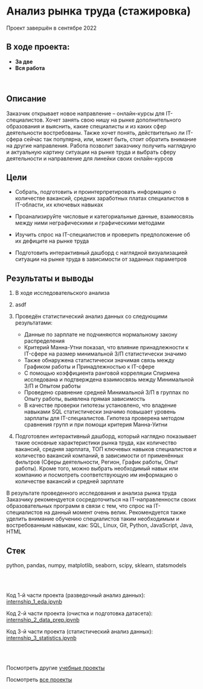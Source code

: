 # Анализ рынка труда (стажировка)
Проект завершён в сентябре 2022

## В ходе проекта:
- **За две**
- **Вся работа**

<br>

## Описание
Заказчик открывает новое направление – онлайн-курсы для IT-специалистов. Хочет занять свою нишу на рынке дополнительного образования и выяснить, какие специалисты и из каких сфер деятельности востребованы. Также хочет понять, действительно ли IT-сфера сейчас так популярна, или, может быть, стоит обратить внимание на другие направления. Работа позволит заказчику получить наглядную и актуальную картину ситуации на рынке труда и выбрать сферу деятельности и направление для линейки своих онлайн-курсов

## Цели
- Собрать, подготовить и проинтерпретировать информацию о количестве вакансий, средних заработных платах специалистов в IT-области, их ключевых навыках
- Проанализируйте числовые и категориальные данные, взаимосвязь между ними неграфическими и графическими методами
- Изучить спрос на IT-специалистов и проверить предположение об их дефиците на рынке труда


- Подготовить интерактивный дашборд с наглядной визуализацией ситуации на рынке труда в зависимости от заданных параметров


## Результаты и выводы
1. В ходе исследовательского анализа


2. asdf

3. Проведён статистический анализ данных со следующими результатами:
    - Данные по зарплате не подчиняются нормальному закону распределения
    - Критерий Манна-Утни показал, что влияние принадлежности к IT-сфере на размер минимальной З/П статистически значимо
    - Также обнаружена статистически значимая связь между Графиком работы и Принадлежностью к IT-сфере
    - С помощью коэффициента ранговой корреляции Спирмена исследована и подтверждена взаимосвязь между Минимальной З/П и Опытом работы
    - Проведено сравнение средней Минимальной З/П в группах по Опыту работы, выявлена прямая зависимость
    - В качестве проверки гипотезы установлено, что владение навыками SQL статистически значимо повышает уровень зарплаты для IT-специалистов. Гипотеза проверена методом сравнения групп и при помощи критерия Манна-Уитни

4. Подготовлен интерактивный дашборд, который наглядно показывает такие основные характеристики рынка труда, как количество вакансий, средняя зарплата, ТОП ключевых навыков специалистов и количество вакансий компаний, в зависимости от применённых фильтров (Сферы деятельности, Регион, График работы, Опыт работы). Кроме того, можно выбрать необходимый навык или компанию и посмотреть соответствующую им информацию о количестве вакансий и средней зарплате 

В результате проведенного исследования и анализа рынка труда Заказчику рекомендуется сосредоточиться на IT-направленности своих образовательных программ в связи с тем, что спрос на IT-специалистов на данный момент очень велик. Рекомендуется также уделить внимание обучению специалистов таким необходимым и востребованным навыкам, как: SQL, Linux, Git, Python, JavaScript, Java, HTML

## Стек
python, pandas, numpy, matplotlib, seaborn, scipy, sklearn, statsmodels

<br><br>

Код 1-й части проекта (разведочный анализ данных): [internship_1_eda.ipynb](https://github.com/petrochenkovp/educational_projects/blob/main/da01_job_market/internship_1_eda.ipynb)

Код 2-й части проекта (очистка и подготовка датасета): [internship_2_data_prep.ipynb](https://github.com/petrochenkovp/educational_projects/blob/main/da01_job_market/internship_2_data_prep.ipynb)

Код 3-й части проекта (статистический анализ данных): [internship_3_statistics.ipynb](https://github.com/petrochenkovp/educational_projects/blob/main/da01_job_market/internship_3_statistics.ipynb)

<br><br>

Посмотреть другие [учебные проекты](https://github.com/petrochenkovp/educational_projects)

Посмотреть [все проекты](https://github.com/petrochenkovp/portfolio)

<br><br>
